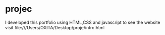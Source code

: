 # projec
I developed this portfolio using HTML,CSS and javascript to see the website visit file:///Users/OXITA/Desktop/proje/intro.html
